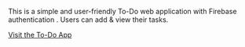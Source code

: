 This is a simple and user-friendly To-Do web application with Firebase authentication . Users can add & view their tasks.

[Visit the To-Do App](https://subtle-marigold-e0deda.netlify.app)